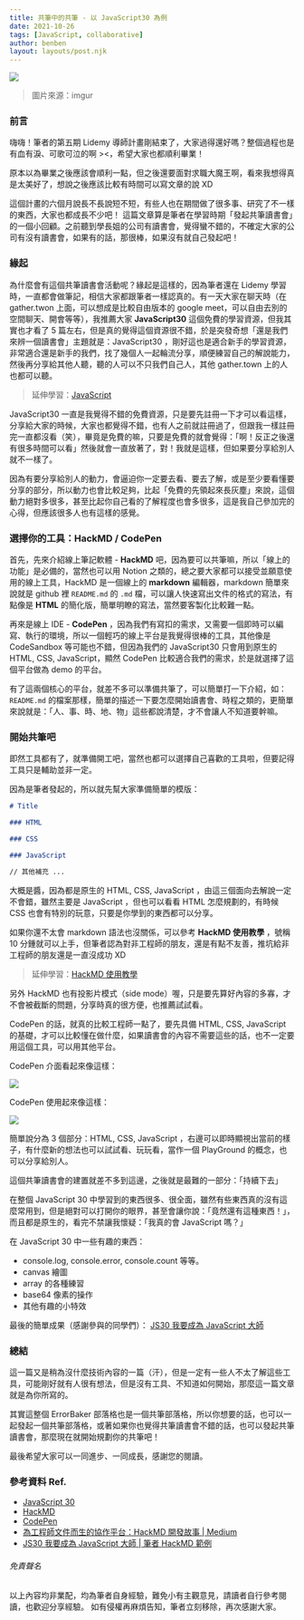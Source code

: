 ```yaml
---
title: 共筆中的共筆 - 以 JavaScript30 為例
date: 2021-10-26
tags: [JavaScript, collaborative]
author: benben
layout: layouts/post.njk
---
```


<!-- summary -->
<!-- 有寫過共筆嗎？如果沒有就自己發起吧！ -->
<!-- summary -->

![](https://i.imgur.com/ZmEEvep.png)
> 圖片來源：imgur

### 前言

嗨嗨！筆者的第五期 Lidemy 導師計畫剛結束了，大家過得還好嗎？整個過程也是有血有淚、可歌可泣的啊 ><，希望大家也都順利畢業！

原本以為畢業之後應該會順利一點，但之後還要面對求職大魔王啊，看來我想得真是太美好了，想說之後應該比較有時間可以寫文章的說 XD

這個計畫的六個月說長不長說短不短，有些人也在期間做了很多事、研究了不一樣的東西，大家也都成長不少吧！ 這篇文章算是筆者在學習時期「發起共筆讀書會」的一個小回顧。之前聽到學長姐的公司有讀書會，覺得蠻不錯的，不確定大家的公司有沒有讀書會，如果有的話，那很棒，如果沒有就自己發起吧！

### 緣起

為什麼會有這個共筆讀書會活動呢？緣起是這樣的，因為筆者還在 Lidemy 學習時，一直都會做筆記，相信大家都跟筆者一樣認真的。有一天大家在聊天時（在 gather.twon 上面，可以想成是比較自由版本的 google meet，可以自由去別的空間聊天、開會等等），我推薦大家 **JavaScript30** 這個免費的學習資源，但我其實也才看了 5 篇左右，但是真的覺得這個資源很不錯，於是突發奇想「還是我們來辨一個讀書會」主題就是：JavaScript30 ，剛好這也是適合新手的學習資源，非常適合還是新手的我們，找了幾個人一起輪流分享，順便練習自己的解說能力，然後再分享給其他人聽，聽的人可以不只我們自己人，其他 gather.town 上的人也都可以聽。

> 延伸學習：[JavaScript](https://javascript30.com/)

JavaScript30 一直是我覺得不錯的免費資源，只是要先註冊一下才可以看這樣，分享給大家的時候，大家也都覺得不錯，也有人之前就註冊過了，但跟我一樣註冊完一直都沒看（笑），畢竟是免費的嘛，只要是免費的就會覺得：「啊！反正之後還有很多時間可以看」然後就會一直放著了，對！我就是這樣，但如果要分享給別人就不一樣了。

因為有要分享給別人的動力，會逼迫你一定要去看、要去了解，或是至少要看懂要分享的部分，所以動力也會比較足夠，比起「免費的先領起來長灰塵」來說，這個動力絕對多很多，甚至比起你自己看的了解程度也會多很多，這是我自己參加完的心得，但應該很多人也有這樣的感覺。

### 選擇你的工具：HackMD / CodePen

首先，先來介紹線上筆記軟體 - **HackMD** 吧，因為要可以共筆嘛，所以「線上的功能」是必備的，當然也可以用 Notion 之類的，總之要大家都可以接受並願意使用的線上工具，HackMD 是一個線上的 **markdown** 編輯器，markdown 簡單來說就是 github 裡 `README.md` 的 `.md` 檔，可以讓人快速寫出文件的格式的寫法，有點像是 **HTML** 的簡化版，簡單明瞭的寫法，當然要客製化比較難一點。

再來是線上 IDE -  **CodePen** ，因為我們有寫扣的需求，又需要一個即時可以編寫、執行的環境，所以一個輕巧的線上平台是我覺得很棒的工具，其他像是 CodeSandbox 等可能也不錯，但因為我們的 JavaScript30 只會用到原生的 HTML, CSS, JavaScript，顯然 CodePen 比較適合我們的需求，於是就選擇了這個平台做為 demo 的平台。

有了這兩個核心的平台，就差不多可以準備共筆了，可以簡單打一下介紹，如：`README.md` 的檔案那樣，簡單的描述一下要怎麼開始讀書會、時程之類的，更簡單來說就是：「人、事、時、地、物」這些都說清楚，才不會讓人不知道要幹嘛。

### 開始共筆吧

即然工具都有了，就準備開工吧，當然也都可以選擇自己喜歡的工具啦，但要記得工具只是輔助並非一定。

因為是筆者發起的，所以就先幫大家準備簡單的模版：

```markdown
# Title

### HTML

### CSS

### JavaScript

// 其他補充 ...

```

大概是醬，因為都是原生的 HTML, CSS, JavaScript ，由這三個面向去解說一定不會錯，雖然主要是 JavaScript ，但也可以看看 HTML 怎麼規劃的，有時候 CSS 也會有特別的玩意，只要是你學到的東西都可以分享。

如果你還不太會 markdown 語法也沒關係，可以參考 **HackMD 使用教學** ，號稱 10 分鍾就可以上手，但筆者認為對非工程師的朋友，還是有點不友善，推坑給非工程師的朋友還是一直沒成功 XD

> 延伸學習：[HackMD 使用教學](https://hackmd.io/c/tutorials-tw/%2Fs%2Fquick-start-tw)

另外 HackMD 也有投影片模式（side mode）喔，只是要先算好內容的多寡，才不會被截斷的問題，分享時真的很方便，也推薦試試看。

CodePen 的話，就真的比較工程師一點了，要先具備 HTML, CSS, JavaScript 的基礎，才可以比較懂在做什麼，如果讀書會的內容不需要這些的話，也不一定要用這個工具，可以用其他平台。

CodePen 介面看起來像這樣：

![](https://i.imgur.com/T0viLyL.png)

CodePen 使用起來像這樣：

![](https://i.imgur.com/D7lmpRR.png)

簡單說分為 3 個部分：HTML, CSS, JavaScript ，右邊可以即時顯視出當前的樣子，有什麼新的想法也可以試試看、玩玩看，當作一個 PlayGround 的概念，也可以分享給別人。

這個共筆讀書會的建置就差不多到這邊，之後就是最難的一部分：「持續下去」

在整個 JavaScript 30 中學習到的東西很多、很全面，雖然有些東西真的沒有這麼常用到，但是絕對可以打開你的眼界，甚至會讓你說：「竟然還有這種東西！」，而且都是原生的，看完不禁讓我懷疑：「我真的會 JavaScript 嗎？」

在 JavaScript 30 中一些有趣的東西：
- console.log, console.error, console.count 等等。
- canvas 繪圖
- array 的各種練習
- base64 像素的操作
- 其他有趣的小特效

最後的簡單成果（感謝參與的同學們）： [JS30 我要成為 JavaScript 大師](https://hackmd.io/@benben6515/javascript-30)

### 總結

這一篇又是稍為沒什麼技術內容的一篇（汗），但是一定有一些人不太了解這些工具，可能剛好就有人很有想法，但是沒有工具、不知道如何開始，那麼這一篇文章就是為你所寫的。

其實這整個 ErrorBaker 部落格也是一個共筆部落格，所以你想要的話，也可以一起發起一個共筆部落格，或著如果你也覺得共筆讀書會不錯的話，也可以發起共筆讀書會，那麼現在就開始規劃你的共筆吧！

最後希望大家可以一同進步、一同成長，感謝您的閱讀。

### 參考資料 Ref.
- [JavaScript 30](https://javascript30.com/)
- [HackMD](https://hackmd.io/)
- [CodePen](https://codepen.io/)
- [為工程師文件而生的協作平台：HackMD 開發故事 | Medium](https://medium.com/starrocket/hackmd-product-story-1e332f83d343)
- [JS30 我要成為 JavaScript 大師 | 筆者 HackMD 範例](https://hackmd.io/@benben6515/javascript-30)

###### 免責聲名
以上內容均非業配，均為筆者自身經驗，難免小有主觀意見，請讀者自行參考閱讀，也歡迎分享經驗。
如有侵權再麻煩告知，筆者立刻移除，再次感謝大家。
